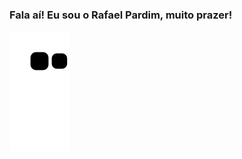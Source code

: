 ### Fala aí! Eu sou o Rafael Pardim, muito prazer!
 
  ![Snake animation](https://github.com/rafaballerini/rafaballerini/blob/output/github-contribution-grid-snake.svg)
 
</div>
